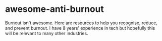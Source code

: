 # awesome-anti-burnout
Burnout isn't awesome. Here are resources to help you recognise, reduce, and prevent burnout. I have 8 years' experience in tech but hopefully this will be relevant to many other industries. 
